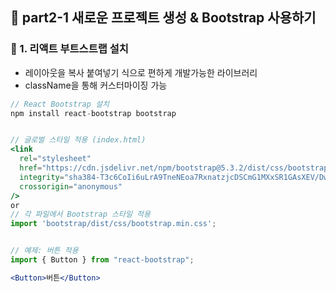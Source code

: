 ## 🔧 part2-1 새로운 프로젝트 생성 & Bootstrap 사용하기

### 🔹 1. 리액트 부트스트랩 설치

- 레이아웃을 복사 붙여넣기 식으로 편하게 개발가능한 라이브러리
- className을 통해 커스터마이징 가능

```jsx
// React Bootstrap 설치
npm install react-bootstrap bootstrap


// 글로벌 스타일 적용 (index.html)
<link
  rel="stylesheet"
  href="https://cdn.jsdelivr.net/npm/bootstrap@5.3.2/dist/css/bootstrap.min.css"
  integrity="sha384-T3c6CoIi6uLrA9TneNEoa7RxnatzjcDSCmG1MXxSR1GAsXEV/Dwwykc2MPK8M2HN"
  crossorigin="anonymous"
/>
or
// 각 파일에서 Bootstrap 스타일 적용
import 'bootstrap/dist/css/bootstrap.min.css';


// 예제: 버튼 적용
import { Button } from "react-bootstrap";

<Button>버튼</Button>
```
